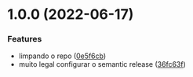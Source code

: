 # 1.0.0 (2022-06-17)


### Features

* limpando o repo ([0e5f6cb](https://github.com/romulo94/shoppe-app-header/commit/0e5f6cb8f96d9e81916bc08b2864be258fadc2aa))
* muito legal configurar o semantic release ([36fc63f](https://github.com/romulo94/shoppe-app-header/commit/36fc63fd9417bf3a013d23f68404bcdcbdae1a94))
